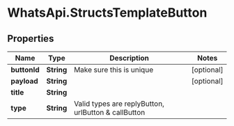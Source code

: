 # WhatsApi.StructsTemplateButton

## Properties

Name | Type | Description | Notes
------------ | ------------- | ------------- | -------------
**buttonId** | **String** | Make sure this is unique | [optional] 
**payload** | **String** |  | [optional] 
**title** | **String** |  | 
**type** | **String** | Valid types are replyButton, urlButton &amp; callButton | 


